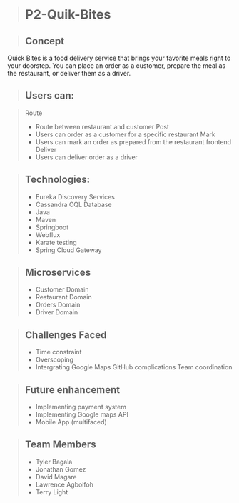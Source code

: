 > # P2-Quik-Bites

> ## Concept
Quick Bites is a food delivery service that brings your favorite meals right to your doorstep.
You can place an order as a customer, prepare the meal as the restaurant, or deliver them as a driver.

> ## Users can:

> Route 
  > - Route between restaurant and customer
> Post 
  > - Users can order as a customer for a specific restaurant
> Mark 
  > - Users can mark an order as prepared from the restaurant frontend
> Deliver 
  > - Users can deliver order as a driver


> ## Technologies:
> - Eureka Discovery Services
> - Cassandra CQL Database
> - Java
> - Maven
> - Springboot
> - Webflux
> - Karate testing
> - Spring Cloud Gateway

> ## Microservices
> - Customer Domain
> - Restaurant Domain
> - Orders Domain
> - Driver Domain

> ## Challenges Faced
> - Time constraint
> - Overscoping
> - Intergrating Google Maps
> GitHub complications
> Team coordination

> ## Future enhancement
> - Implementing payment system
> - Implementing Google maps API
> - Mobile App (multifaced)

> ## Team Members
> - Tyler Bagala
> - Jonathan Gomez
> - David Magare
> - Lawrence Agboifoh
> - Terry Light


